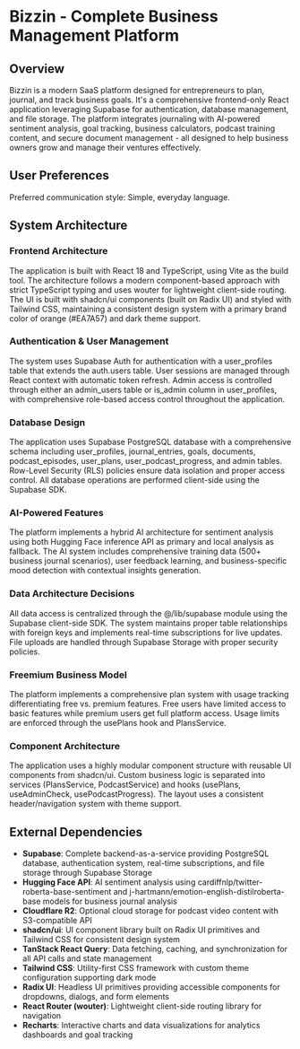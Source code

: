 # Bizzin - Complete Business Management Platform

## Overview

Bizzin is a modern SaaS platform designed for entrepreneurs to plan, journal, and track business goals. It's a comprehensive frontend-only React application leveraging Supabase for authentication, database management, and file storage. The platform integrates journaling with AI-powered sentiment analysis, goal tracking, business calculators, podcast training content, and secure document management - all designed to help business owners grow and manage their ventures effectively.

## User Preferences

Preferred communication style: Simple, everyday language.

## System Architecture

### Frontend Architecture
The application is built with React 18 and TypeScript, using Vite as the build tool. The architecture follows a modern component-based approach with strict TypeScript typing and uses wouter for lightweight client-side routing. The UI is built with shadcn/ui components (built on Radix UI) and styled with Tailwind CSS, maintaining a consistent design system with a primary brand color of orange (#EA7A57) and dark theme support.

### Authentication & User Management  
The system uses Supabase Auth for authentication with a user_profiles table that extends the auth.users table. User sessions are managed through React context with automatic token refresh. Admin access is controlled through either an admin_users table or is_admin column in user_profiles, with comprehensive role-based access control throughout the application.

### Database Design
The application uses Supabase PostgreSQL database with a comprehensive schema including user_profiles, journal_entries, goals, documents, podcast_episodes, user_plans, user_podcast_progress, and admin tables. Row-Level Security (RLS) policies ensure data isolation and proper access control. All database operations are performed client-side using the Supabase SDK.

### AI-Powered Features
The platform implements a hybrid AI architecture for sentiment analysis using both Hugging Face inference API as primary and local analysis as fallback. The AI system includes comprehensive training data (500+ business journal scenarios), user feedback learning, and business-specific mood detection with contextual insights generation.

### Data Architecture Decisions
All data access is centralized through the @/lib/supabase module using the Supabase client-side SDK. The system maintains proper table relationships with foreign keys and implements real-time subscriptions for live updates. File uploads are handled through Supabase Storage with proper security policies.

### Freemium Business Model
The platform implements a comprehensive plan system with usage tracking differentiating free vs. premium features. Free users have limited access to basic features while premium users get full platform access. Usage limits are enforced through the usePlans hook and PlansService.

### Component Architecture
The application uses a highly modular component structure with reusable UI components from shadcn/ui. Custom business logic is separated into services (PlansService, PodcastService) and hooks (usePlans, useAdminCheck, usePodcastProgress). The layout uses a consistent header/navigation system with theme support.

## External Dependencies

- **Supabase**: Complete backend-as-a-service providing PostgreSQL database, authentication system, real-time subscriptions, and file storage through Supabase Storage
- **Hugging Face API**: AI sentiment analysis using cardiffnlp/twitter-roberta-base-sentiment and j-hartmann/emotion-english-distilroberta-base models for business journal analysis
- **Cloudflare R2**: Optional cloud storage for podcast video content with S3-compatible API
- **shadcn/ui**: UI component library built on Radix UI primitives and Tailwind CSS for consistent design system
- **TanStack React Query**: Data fetching, caching, and synchronization for all API calls and state management
- **Tailwind CSS**: Utility-first CSS framework with custom theme configuration supporting dark mode
- **Radix UI**: Headless UI primitives providing accessible components for dropdowns, dialogs, and form elements
- **React Router (wouter)**: Lightweight client-side routing library for navigation
- **Recharts**: Interactive charts and data visualizations for analytics dashboards and goal tracking